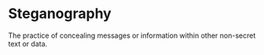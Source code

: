 # Steganography
The practice of concealing messages or information within other non-secret text or data.
